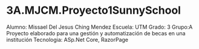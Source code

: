 # 3A.MJCM.Proyecto1SunnySchool
Alumno: Missael Del Jesus Ching Mendez
Escuela: UTM
Grado: 3 Grupo:A
Proyecto elaborado para una gestión y automatización de becas en una institución 
Tecnologia: ASp.Net Core, RazorPage
